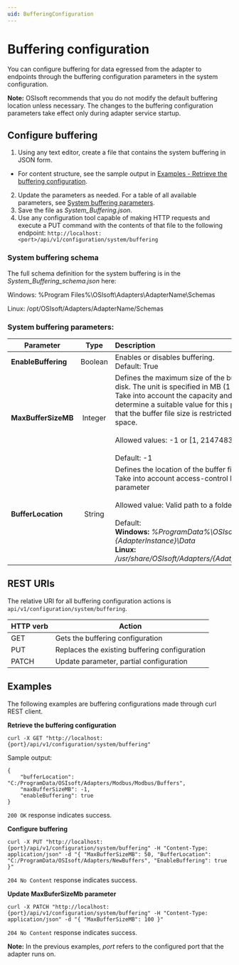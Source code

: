 ```yaml
---
uid: BufferingConfiguration
---
```


# Buffering configuration

You can configure buffering for data egressed from the adapter to endpoints through the buffering configuration parameters in the system configuration.

**Note:** OSIsoft recommends that you do not modify the default buffering location unless necessary. The changes to the buffering configuration parameters take effect only during adapter service startup.

## Configure buffering

1. Using any text editor, create a file that contains the system buffering in JSON form.
 - For content structure, see the sample output in [Examples - Retrieve the buffering configuration](#examples).
2. Update the parameters as needed. For a table of all available parameters, see [System buffering parameters](#system-buffering-parameters).
3. Save the file as *System_Buffering.json*.
4. Use any configuration tool capable of making HTTP requests and execute a PUT command with the contents of that file to the following endpoint: `http://localhost:<port>/api/v1/configuration/system/buffering`


### System buffering schema

The full schema definition for the system buffering is in the *System_Buffering_schema.json* here:

Windows: %Program Files%\OSIsoft\Adapters\AdapterName\Schemas

Linux: /opt/OSIsoft/Adapters/AdapterName/Schemas


### System buffering parameters:

 Parameter | Type | Description |
| ----------|:-----:| :-----------|
| **EnableBuffering** | Boolean | Enables or disables buffering.  <br> Default: True |
| **MaxBufferSizeMB** | Integer | Defines the maximum size of the buffer file that will be persisted on disk. The unit is specified in MB (1 Mebibyte = 1048576 bytes). Take into account the capacity and type of the storage medium to determine a suitable value for this parameter. A value of -1 indicates that the buffer file size is restricted only by the available free disk space. <br><br> Allowed values: -1 or [1, 2147483647]. <br><br> Default: -1 |
| **BufferLocation** | String | Defines the location of the buffer files. Absolute paths are required. Take into account access-control list (ACL) when setting this parameter <br><br> Allowed value: Valid path to a folder location in the file system. <br><br> Default: <br> **Windows:** _%ProgramData%\OSIsoft\Adapters\\{AdapterType}\\{AdapterInstance}\Data_ <br> **Linux:** _/usr/share/OSIsoft/Adapters/{AdatpterType}/{AdapterInstance}/Data_ |

## REST URIs

The relative URI for all buffering configuration actions is `api/v1/configuration/system/buffering`.

| HTTP verb | Action               |
|-----------------------------------------------------------|-----------|
| GET       | Gets the buffering configuration |
| PUT       | Replaces the existing buffering configuration |
| PATCH | Update parameter, partial configuration |

## Examples

The following examples are buffering configurations made through curl REST client.

**Retrieve the buffering configuration**

```
curl -X GET "http://localhost:{port}/api/v1/configuration/system/buffering"
```

Sample output:

```
{
    "bufferLocation": "C:/ProgramData/OSIsoft/Adapters/Modbus/Modbus/Buffers",
    "maxBufferSizeMB": -1,
    "enableBuffering": true
}
```

`200 OK` response indicates success.

**Configure buffering**

```
curl -X PUT "http://localhost:{port}/api/v1/configuration/system/buffering" -H "Content-Type: application/json" -d "{ "MaxBufferSizeMB": 50, "BufferLocation": "C:/ProgramData/OSIsoft/Adapters/NewBuffers", "EnableBuffering": true }"
```

`204 No Content` response indicates success.


**Update MaxBuferSizeMb parameter**

```
curl -X PATCH "http://localhost:{port}/api/v1/configuration/system/buffering" -H "Content-Type: application/json" -d "{ "MaxBufferSizeMB": 100 }"
```

`204 No Content` response indicates success.

**Note:** In the previous examples, *port* refers to the configured port that the adapter runs on.

